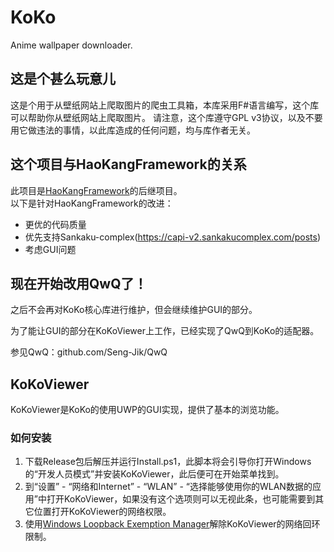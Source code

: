 # KoKo
Anime wallpaper downloader.

## 这是个甚么玩意儿
这是个用于从壁纸网站上爬取图片的爬虫工具箱，本库采用F#语言编写，这个库可以帮助你从壁纸网站上爬取图片。 请注意，这个库遵守GPL v3协议，以及不要用它做违法的事情，以此库造成的任何问题，均与库作者无关。    


## 这个项目与HaoKangFramework的关系
此项目是[HaoKangFramework](https://github.com/Seng-Jik/HaoKangFramework)的后继项目。    
以下是针对HaoKangFramework的改进：
* 更优的代码质量
* 优先支持Sankaku-complex(https://capi-v2.sankakucomplex.com/posts)
* 考虑GUI问题


## 现在开始改用QwQ了！
之后不会再对KoKo核心库进行维护，但会继续维护GUI的部分。

为了能让GUI的部分在KoKoViewer上工作，已经实现了QwQ到KoKo的适配器。

参见QwQ：github.com/Seng-Jik/QwQ


## KoKoViewer
KoKoViewer是KoKo的使用UWP的GUI实现，提供了基本的浏览功能。    

### 如何安装
1. 下载Release包后解压并运行Install.ps1，此脚本将会引导你打开Windows的“开发人员模式”并安装KoKoViewer，此后便可在开始菜单找到。
2. 到“设置” - “网络和Internet” - “WLAN” - “选择能够使用你的WLAN数据的应用”中打开KoKoViewer，如果没有这个选项则可以无视此条，也可能需要到其它位置打开KoKoViewer的网络权限。
3. 使用[Windows Loopback Exemption Manager](https://github.com/Richasy/Windows-Loopback-Exemption-Manager)解除KoKoViewer的网络回环限制。
